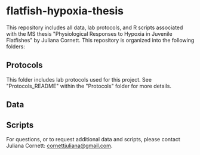 # flatfish-hypoxia-thesis
This repository includes all data, lab protocols, and R scripts associated with the MS thesis "Physiological Responses to Hypoxia in Juvenile Flatfishes" by Juliana Cornett. This repository is organized into the following folders:

## Protocols

This folder includes lab protocols used for this project. See "Protocols_README" within the "Protocols" folder for more details. 

## Data

## Scripts

For questions, or to request additional data and scripts, please contact Juliana Cornett: cornettjuliana@gmail.com.
